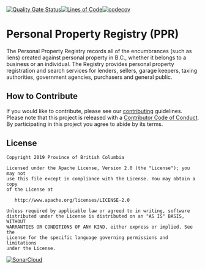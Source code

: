 [![Quality Gate Status](https://sonarcloud.io/api/project_badges/measure?project=bcgov_ppr&metric=alert_status)](https://sonarcloud.io/dashboard?id=bcgov_ppr)[![Lines of Code](https://sonarcloud.io/api/project_badges/measure?project=bcgov_ppr&metric=ncloc)](https://sonarcloud.io/dashboard?id=bcgov_ppr)[![codecov](https://codecov.io/gh/bcgov/ppr/branch/master/graph/badge.svg)](https://codecov.io/gh/bcgov/ppr)

# Personal Property Registry (PPR)

The Personal Property Registry records all of the encumbrances (such as liens)
created against personal property in B.C., whether it belongs to a business or
an individual. The Registry provides personal property registration and search
services for lenders, sellers, garage keepers, taxing authorities, government
agencies, purchasers and general public.

## How to Contribute

If you would like to contribute, please see our [contributing](CONTRIBUTING.md)
guidelines. Please note that this project is released with a
[Contributor Code of Conduct](CODE_OF_CONDUCT.md). By participating in this
project you agree to abide by its terms.

## License

    Copyright 2019 Province of British Columbia

    Licensed under the Apache License, Version 2.0 (the "License"); you may not
    use this file except in compliance with the License. You may obtain a copy
    of the License at 

       http://www.apache.org/licenses/LICENSE-2.0

    Unless required by applicable law or agreed to in writing, software
    distributed under the License is distributed on an "AS IS" BASIS, WITHOUT
    WARRANTIES OR CONDITIONS OF ANY KIND, either express or implied. See the
    License for the specific language governing permissions and limitations
    under the License.

[![SonarCloud](https://sonarcloud.io/images/project_badges/sonarcloud-white.svg)](https://sonarcloud.io/dashboard?id=bcgov_ppr)
